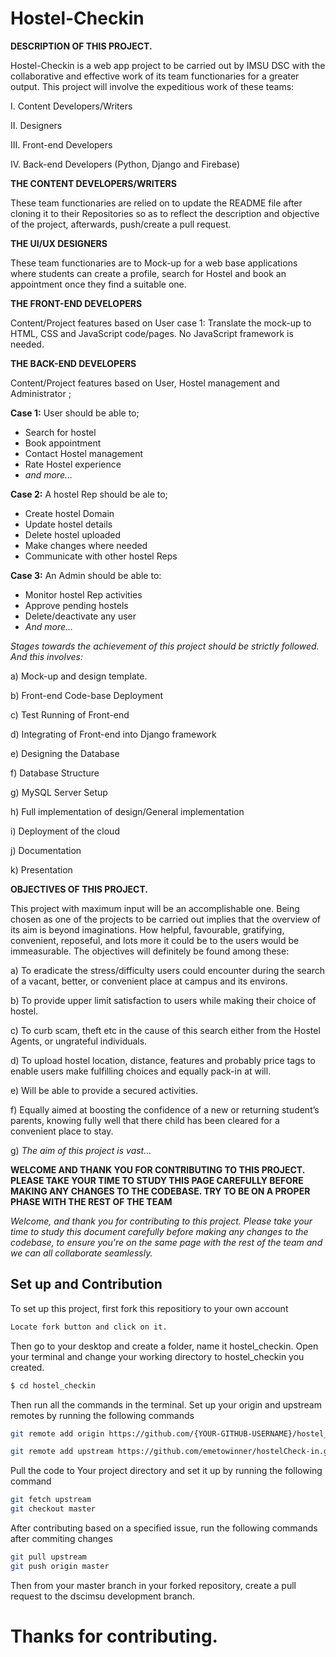 # Hostel-Checkin

**DESCRIPTION OF THIS PROJECT.**

Hostel-Checkin is a web app project to be carried out by IMSU DSC with the 
collaborative and effective work of its team functionaries for a greater output. 
This project will involve the expeditious work of these teams:

I.		Content Developers/Writers

II.		Designers

III.		Front-end Developers

IV.		Back-end Developers (Python, Django and Firebase)

**THE CONTENT DEVELOPERS/WRITERS**

These team functionaries are relied on to update the README file after cloning it to their 
Repositories so as to reflect the description and objective of the project, afterwards, push/create 
a pull request.

**THE UI/UX DESIGNERS**

These team functionaries are to Mock-up for a web base applications where students can create a 
profile, search for Hostel and book an appointment once they find a suitable one.

**THE FRONT-END DEVELOPERS**

Content/Project features based on User case 1: Translate the mock-up to HTML, CSS and JavaScript 
code/pages. No JavaScript framework is needed. 
 
**THE BACK-END DEVELOPERS**

Content/Project features based on User, Hostel management and Administrator ; 

**Case 1:** User should be able to;
-	Search for hostel
-	Book appointment
-	Contact Hostel management
-	Rate Hostel experience
-	_and more…_

**Case 2:** A hostel Rep should be ale to;
-	Create hostel Domain
-	Update hostel details
-	Delete hostel uploaded 
-	Make changes where needed
-	Communicate with other hostel Reps

**Case 3:** An Admin should be able to:
-	Monitor hostel Rep activities
-	Approve pending hostels
-	Delete/deactivate any user
-	*And more…*

*Stages towards the achievement of this project should be strictly followed. And this involves:*

a) 		Mock-up and design template.

b) 		Front-end Code-base Deployment

c) 		Test Running of Front-end

d) 		Integrating of Front-end into Django framework

e) 		Designing the Database

f) 		Database Structure

g) 		MySQL Server Setup

h) 		Full implementation of design/General implementation

i) 		Deployment of the cloud

j) 		Documentation

k) 		Presentation


**OBJECTIVES OF THIS PROJECT.**

This project with maximum input will be an accomplishable one. Being chosen as one of the projects 
to be carried out implies that the overview of its aim is beyond imaginations. How helpful, 
favourable, gratifying, convenient, reposeful, and lots more it could be to the users would be 
immeasurable. The objectives will definitely be found among these:

a)		To eradicate the stress/difficulty users could encounter during the search of a vacant, better, or 
		convenient place at campus and its environs.

b)		To provide upper limit satisfaction to users while making their choice of hostel.

c)		To curb scam, theft etc in the cause of this search either from the Hostel Agents, or ungrateful 
		individuals.

d)		To upload hostel location, distance, features and probably price tags to enable users make 
		fulfilling choices and equally pack-in at will.

e)		Will be able to provide a secured activities.

f)		Equally aimed at boosting the confidence of a new or returning student’s parents, knowing fully 
		well that there child has been cleared for a convenient place to stay.

g)		*The aim of this project is vast…*

**WELCOME AND THANK YOU FOR CONTRIBUTING TO THIS PROJECT. PLEASE TAKE YOUR TIME TO STUDY THIS PAGE CAREFULLY BEFORE MAKING ANY CHANGES TO THE CODEBASE. TRY TO BE ON A PROPER PHASE WITH THE REST OF THE TEAM**


*Welcome, and thank you for contributing to this project. Please take your time to study this document carefully before making any changes to the codebase, to ensure you're on the same page with the rest of the team and we can all collaborate seamlessly.* 

## Set up and Contribution
To set up this project, first fork this repositiory to your own account
```bash
Locate fork button and click on it.
```
Then go to your desktop and create a folder, name it hostel_checkin.
Open your terminal and change your working directory to hostel_checkin you created.
```bash
$ cd hostel_checkin
```
Then run all the commands in the terminal.
Set up your origin and upstream remotes by running the following commands
```bash
git remote add origin https://github.com/{YOUR-GITHUB-USERNAME}/hostel_checkin.git

git remote add upstream https://github.com/emetowinner/hostelCheck-in.git

```

Pull the code to Your project directory and set it up by running the following command
```bash
git fetch upstream
git checkout master
```
After contributing based on a specified issue, run the following commands after commiting changes
```bash
git pull upstream
git push origin master

```
Then from your master branch in your forked repository, create a pull request to the 
dscimsu development branch.

# Thanks for contributing.
